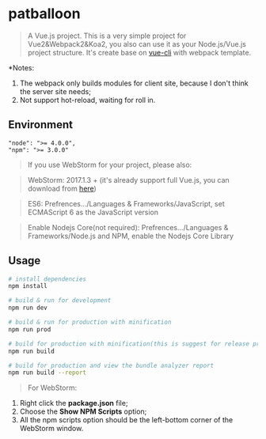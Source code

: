 # patballoon

> A Vue.js project. This is a very simple project for Vue2&Webpack2&Koa2, you also can use it as your Node.js/Vue.js project structure.
It's create base on [vue-cli](https://github.com/vuejs/vue-cli) with webpack template.

*Notes:
1. The webpack only builds modules for client site, because I don't think the server site needs;
2. Not support hot-reload, waiting for roll in.

## Environment
```
"node": ">= 4.0.0",
"npm": ">= 3.0.0"
```
> If you use WebStorm for your project, please also:

> WebStorm: 2017.1.3 + (it's already support full Vue.js, you can download from [here](https://www.jetbrains.com/webstorm/))

> ES6: Prefrences.../Languages & Frameworks/JavaScript, set ECMAScript 6 as the JavaScript version

> Enable Nodejs Core(not required): Prefrences.../Languages & Frameworks/Node.js and NPM, enable the Nodejs Core Library


## Usage

``` bash
# install dependencies
npm install

# build & run for development
npm run dev

# build & run for production with minification
npm run prod

# build for production with minification(this is suggest for release project)
npm run build

# build for production and view the bundle analyzer report
npm run build --report
```

>For WebStorm:
1. Right click the **package.json** file;
2. Choose the  **Show NPM Scripts** option;
3. All the npm scripts option should be the left-bottom corner of the WebStorm window.
